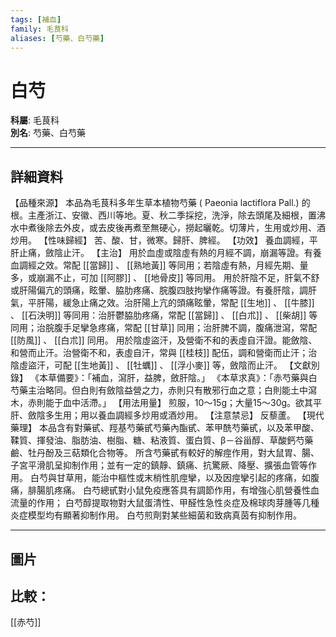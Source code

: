 ```yaml
---
tags: [補血]
family: 毛茛科
aliases: [芍藥、白芍藥]
---
```


# 白芍

**科屬**: 毛茛科  
**別名**: 芍藥、白芍藥  

---

## 詳細資料
【品種來源】
本品為毛茛科多年生草本植物芍藥 (
Paeonia lactiflora
Pall.) 的根。主產浙江、安徽、西川等地。夏、秋二季採挖，洗淨，除去頭尾及細根，置沸水中煮後除去外皮，或去皮後再煮至無硬心，撈起曬乾。切薄片，生用或炒用、酒炒用。
【性味歸經】
苦、酸、甘，微寒。歸肝、脾經。
【功效】
養血調經，平肝止痛，斂陰止汗。
【主治】
用於血虛或陰虛有熱的月經不調，崩漏等證。有養血調經之效。常配 [[當歸]] 、 [[熟地黃]] 等同用；若陰虛有熱，月經先期、量多，或崩漏不止，可加 [[阿膠]] 、 [[地骨皮]] 等同用。
用於肝陰不足，肝氣不舒或肝陽偏亢的頭痛，眩暈、脇肋疼痛、脘腹四肢拘攣作痛等證。有養肝陰，調肝氣，平肝陽，緩急止痛之效。治肝陽上亢的頭痛眩暈，常配 [[生地]] 、 [[牛膝]] 、 [[石決明]] 等同用：治肝鬱脇肋疼痛，常配 [[當歸]] 、 [[白朮]] 、 [[柴胡]] 等同用；治脘腹手足攣急疼痛，常配 [[甘草]] 同用；治肝脾不調，腹痛泄瀉，常配 [[防風]] 、 [[白朮]] 同用。
用於陰虛盜汗，及營衛不和的表虛自汗證。能斂陰、和營而止汗。治營衛不和，表虛自汗，常與 [[桂枝]] 配伍，調和營衛而止汗；治陰虛盜汗，可配 [[生地黃]] 、 [[牡蠣]] 、 [[浮小麥]] 等，斂陰而止汗。
【文獻別錄】
《本草備要》：「補血，瀉肝，益脾，斂肝陰。」
《本草求真》：「赤芍藥與白芍藥主治略同。但白則有斂陰益營之力，赤則只有散邪行血之意；白則能土中瀉木，赤則能于血中活滯。」
【用法用量】
煎服，10～15g；大量15～30g。欲其平肝、斂陰多生用；用以養血調經多炒用或酒炒用。
【注意禁忌】
反藜蘆。
【現代藥理】
本品含有對藥甙、羥基芍藥甙芍藥內酯甙、苯甲酰芍藥甙，以及苯甲酸、鞣質、揮發油、脂肪油、樹脂、糖、粘液質、蛋白質、β－谷甾醇、草酸鈣芍藥鹼、牡丹酚及三萜類化合物等。
所含芍藥甙有較好的解痙作用，對大鼠胃、腸、子宮平滑肌呈抑制作用；並有一定的鎮靜、鎮痛、抗驚厥、降壓、擴張血管等作用。
白芍與甘草用，能治中樞性或末梢性肌痙攣，以及因痙攣引起的疼痛，如腹痛，腓腸肌疼痛。
白芍總甙對小鼠免疫應答具有調節作用，有增強心肌營養性血流量的作用；
白芍醇提取物對大鼠蛋清性、甲醛性急性炎症及棉球肉芽腫等几種炎症模型均有顯著抑制作用。
白芍煎劑對某些細菌和致病真茵有抑制作用。

---

## 圖片
## 比較：
[[赤芍]]
